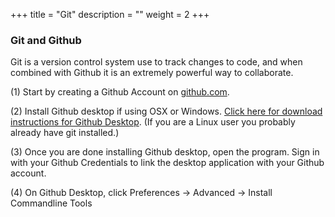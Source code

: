 +++
title = "Git"
description = ""
weight = 2
+++

### Git and Github
Git is a version control system use to track changes to code, and when combined with Github it is an extremely powerful way to collaborate.  

(1) Start by creating a Github Account on [github.com](https://github.com).

(2) Install Github desktop if using OSX or Windows. [Click here for download instructions for Github Desktop](https://desktop.github.com/). (If you are a Linux user you probably already have git installed.)

(3) Once you are done installing Github desktop, open the program.  Sign in with your Github Credentials to link the desktop application with your Github account.

(4) On Github Desktop, click Preferences -> Advanced -> Install Commandline Tools
